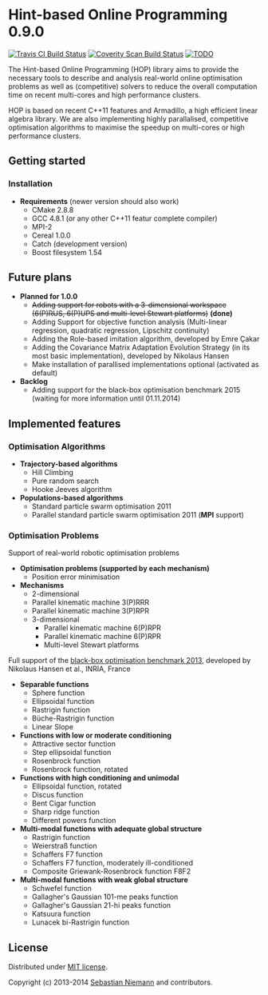 Hint-based Online Programming 0.9.0
====================================
[![Travis CI Build Status](https://travis-ci.org/SebastianNiemann/OnlineOptimisation.png?branch=master)](https://travis-ci.org/SebastianNiemann/OnlineOptimisation) [![Coverity Scan Build Status](https://scan.coverity.com/projects/3285/badge.svg)](https://scan.coverity.com/projects/3285) [![TODO](https://badge.waffle.io/sebastianniemann/onlineoptimisation.png?label=waffle:todo&title=ToDo)](https://waffle.io/sebastianniemann/onlineoptimisation)

The Hint-based Online Programming (HOP) library aims to provide the necessary tools to describe and analysis real-world online optimisation problems as well as (competitive) solvers to reduce the overall computation time on recent multi-cores and high performance clusters.

HOP is based on recent C++11 features and Armadillo, a high efficient linear algebra library. We are also implementing highly parallalised, competitive optimisation algorithms to maximise the speedup on multi-cores or high performance clusters. 

Getting started
---------------
### Installation
- **Requirements** (newer version should also work)
  - CMake 2.8.8
  - GCC 4.8.1 (or any other C++11 featur complete compiler)
  - MPI-2
  - Cereal 1.0.0
  - Catch (development version)
  - Boost filesystem 1.54

Future plans
------------
- **Planned for 1.0.0**
  - ~~Adding support for robots with a 3-dimensional workspace (6(P)RUS, 6(P)UPS and multi-level Stewart platforms)~~ **(done)**
  - Adding Support for objective function analysis (Multi-linear regression, quadratic regression, Lipschitz continuity)
  - Adding the Role-based imitation algorithm, developed by Emre Çakar
  - Adding the Covariance Matrix Adaptation Evolution Strategy (in its most basic implementation), developed by Nikolaus Hansen
  - Make installation of parallised implementations optional (activated as default)
- **Backlog**
  - Adding support for the black-box  optimisation benchmark 2015 (waiting for more information until 01.11.2014)

Implemented features
--------------------
### Optimisation Algorithms
- **Trajectory-based algorithms**
  - Hill Climbing
  - Pure random search
  - Hooke Jeeves algorithm
- **Populations-based algorithms**
  - Standard particle swarm optimisation 2011
  - Parallel standard particle swarm optimisation 2011 (**MPI** support)

### Optimisation Problems
Support of real-world robotic optimisation problems
- **Optimisation problems (supported by each mechanism)**
  - Position error minimisation
- **Mechanisms**
  -  2-dimensional 
    - Parallel kinematic machine 3(P)RRR
    - Parallel kinematic machine 3(P)RPR
  - 3-dimensional
    - Parallel kinematic machine 6(P)RPR
    - Parallel kinematic machine 6(P)RPR
    - Multi-level Stewart platforms

Full support of the [black-box optimisation benchmark 2013](http://coco.gforge.inria.fr/doku.php?id=bbob-2013-downloads), developed by Nikolaus Hansen et al., INRIA, France
- **Separable functions**
  - Sphere function
  - Ellipsoidal function
  - Rastrigin function
  - Büche-Rastrigin function
  - Linear Slope
- **Functions with low or moderate conditioning**
  - Attractive sector function
  - Step ellipsoidal function
  - Rosenbrock function
  - Rosenbrock function, rotated
- **Functions with high conditioning and unimodal**
  - Ellipsoidal function, rotated
  - Discus function
  - Bent Cigar function
  - Sharp ridge function
  - Different powers function
- **Multi-modal functions with adequate global structure**
  - Rastrigin function
  - Weierstraß function
  - Schaffers F7 function
  - Schaffers F7 function, moderately ill-conditioned
  - Composite Griewank-Rosenbrock function F8F2
- **Multi-modal functions with weak global structure**
  - Schwefel function
  - Gallagher's Gaussian 101-me peaks function
  - Gallagher's Gaussian 21-hi peaks function
  - Katsuura function
  - Lunacek bi-Rastrigin function

License
-------
Distributed under [MIT license](http://opensource.org/licenses/MIT).

Copyright (c) 2013-2014 [Sebastian Niemann](mailto:niemann@sra.uni-hannover.de) and contributors.
